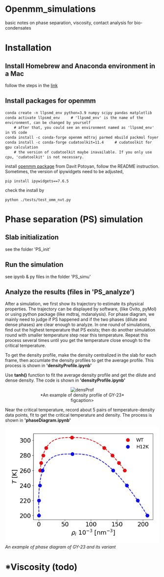 # Openmm_simulations
basic notes on phase separation, viscosity, contact analysis for bio-condensates

# Installation
## Install Homebrew and Anaconda environment in a Mac
follow the steps in the [link](https://gist.github.com/ryanorsinger/7d89ad58901b5590ec3e1f23d7b9f887)
## Install packages for openmm
```
conda create -n llpsmd_env python=3.9 numpy scipy pandas matplotlib
conda activate llpsmd_env     # 'llpsmd_env' is the name of the environment, can be changed by yourself
    # after that, you could see an environment named as 'llpsmd_env' in VS code
conda install -c conda-forge openmm mdtraj parmed mbuild packmol foyer
conda install -c conda-forge cudatoolkit=11.4     # cudatoolkit for gpu calculation
    # the version of cudatoolkit maybe inavailable. If you only use cpu, 'cudatoolkit' is not necessary.
```
install [openmm package](https://github.com/PotoyanGroup/llpsmd) from Davit Potoyan, follow the README instruction.
Sometimes, the version of ipywidgets need to be adjusted,
```
pip install ipywidgets==7.6.5  
```
check the install by
```
python ./tests/test_omm_nvt.py
```

# Phase separation (PS) simulation

## Slab initialization
see the folder 'PS_init'

## Run the simulation
see ipynb & py files in the folder 'PS_simu'

## Analyze the results (files in 'PS_analyze')
After a simulation, we first show its trajectory to estimate its physical properties. The trajectory can be displayed by software, (like Ovito, pyMol) or using python package (like mdtraj, mdanalysis). 
For phase diagram, we mainly need to judge if PS happened and if the two phases (dilute and dense phases) are clear enough to analyze. In one round of simulations, find out the highest temperature that PS exists; then do another simulation round with smaller temperature step near this temperature. Repeat this process several times until you get the temperature close enough to the critical temperature.

To get the density profile, make the density centralized in the slab for each frame, then accumlate the density profiles to get the average profile. This process is shown in **'densityProfile.ipynb'**

Use **tanh()** function to fit the average density profile and get the dilute and dense density. The code is shown in **'densityProfile.ipynb'**

<center>
    <figure>
        <img src="(https://github.com/Albizzia90/openmm_simulations/blob/main/PS_analyze/densZ_fit.png"
         alt="densProf">
        <figcaption> *An example of density profile of GY-23* </figcaption>figcaption>
    </figure>
</center>

Near the critical temperature, record about 5 pairs of temperature-density data points, fit to get the critical temperature and density. The process is shown in **'phaseDiagram.ipynb'**

![phaseDiag](https://github.com/Albizzia90/openmm_simulations/blob/main/PS_analyze/phaseDiag_dens.png?raw=true)
*An example of phase diagram of GY-23 and its variant*

# *Viscosity (todo)



